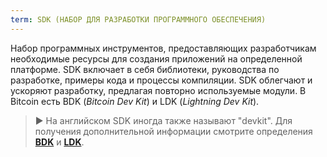 ```yaml
---
term: SDK (НАБОР ДЛЯ РАЗРАБОТКИ ПРОГРАММНОГО ОБЕСПЕЧЕНИЯ)
---
```


Набор программных инструментов, предоставляющих разработчикам необходимые ресурсы для создания приложений на определенной платформе. SDK включает в себя библиотеки, руководства по разработке, примеры кода и процессы компиляции. SDK облегчают и ускоряют разработку, предлагая повторно используемые модули. В Bitcoin есть BDK (*Bitcoin Dev Kit*) и LDK (*Lightning Dev Kit*).

> ► На английском SDK иногда также называют "devkit". Для получения дополнительной информации смотрите определения [**BDK**](/dictionnaire/B.md#bdk-bitcoin-dev-kit) и [**LDK**](/dictionnaire/L.md#ldk-lightning-dev-kit).